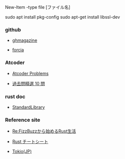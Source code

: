 New-Item -type file [ファイル名]

sudo apt install pkg-config
sudo apt-get install libssl-dev

### github

* [ghmagazine](https://github.com/ghmagazine/rustbook)

* [forcia](https://github.com/forcia/rustbook)

### Atcoder

* [Atcoder Problems](https://kenkoooo.com/atcoder/#/table/)

* [過去問精選 10 問](https://qiita.com/drken/items/fd4e5e363d0f5859067)

### rust doc
* [StandardLibrary](https://doc.rust-lang.org/stable/std/)

### Reference site

* [Re:FizzBuzzから始めるRust生活](https://qiita.com/hinastory/items/543ae9749c8bccb9afbc)

* [Rust チートシート](https://cheats.rs/)

* [Tokio(JP)](https://zenn.dev/magurotuna/books/tokio-tutorial-ja)
